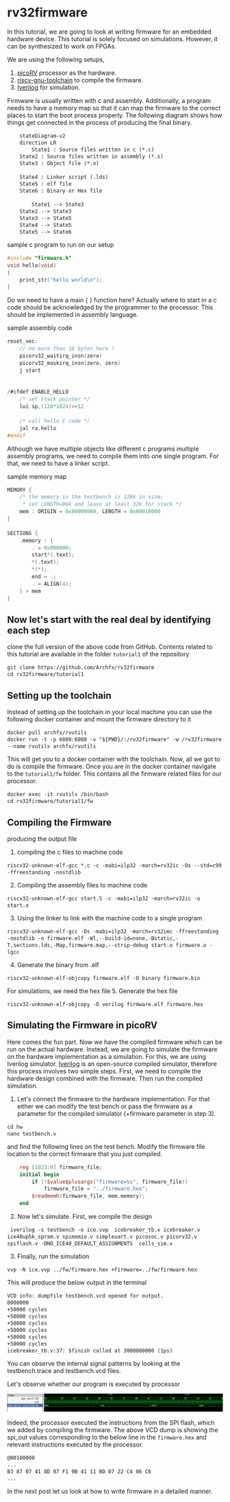 rv32firmware
========

In this tutorial, we are going to look at writing firmware for an embedded hardware device. This tutorial is solely focused on simulations. However, it can be synthesized to work on FPGAs.

We are using the following setups,

1. [picoRV](https://github.com/YosysHQ/picorv32) processor as the hardware.
2. [riscv-gnu-toolchain](https://github.com/riscv-collab/riscv-gnu-toolchain) to compile the firmware.
3. [Iverilog](https://iverilog.fandom.com/wiki/Main_Page) for simulation.


Firmware is usually written with c and assembly. Additionally, a program needs to have a memory map so that it can map the firmware to the correct places to start the boot process properly. The following diagram shows how things get connected in the process of producing the final binary.

```mermaid
    stateDiagram-v2
    direction LR
        State1 : Source files written in c (*.c)
	State2 : Source files written in assembly (*.s)
	State3 : Object file (*.o)
	
	State4 : Linker script (.lds)
	State5 : elf file
	State6 : Binary or Hex file
	
        State1 --> State3
	State2 --> State3
	State3 --> State5
	State4 --> State5
	State5 --> State6

```

sample c program to run on our setup
```cpp
#include "firmware.h"
void hello(void)
{
	print_str("hello world\n");
}
```


Do we need to have a main {  } function here?  Actually where to start in a c code should be acknowledged by the programmer to the processor. This should be implemented in assembly language.

sample assembly code
```c
reset_vec:
	// no more than 16 bytes here !
	picorv32_waitirq_insn(zero)
	picorv32_maskirq_insn(zero, zero)
	j start


/#ifdef ENABLE_HELLO
	/* set stack pointer */
	lui sp,(128*1024)>>12

	/* call hello C code */
	jal ra,hello
#endif

```

Although we have multiple objects like different c programs multiple assembly programs, we need to compile them into one single program. For that, we need to have a linker script.

sample memory map
```c
MEMORY {
	/* the memory in the testbench is 128k in size;
	 * set LENGTH=96k and leave at least 32k for stack */
	mem : ORIGIN = 0x00000000, LENGTH = 0x00018000
}

SECTIONS {
	.memory : {
		. = 0x000000;
		start*(.text);
		*(.text);
		*(*);
		end = .;
		. = ALIGN(4);
	} > mem
}
```

## Now let's start with the real deal by identifying each step

clone the full version of the above code from GitHub. Contents related to this tutorial are available in the folder `tutorial1` of the repository
```shell
git clone https://github.com/Archfx/rv32firmware
cd rv32firmware/tutorial1
```

Setting up the toolchain
-------

Instead of setting up the toolchain in your local machine you can use the following docker container and mount the firmware directory to it

```shell
docker pull archfx/rvutils
docker run -t -p 6080:6080 -v "${PWD}/:/rv32firmware" -w /rv32firmware --name rvutils archfx/rvutils
```

This will get you to a docker container with the toolchain. Now, all we got to do is compile the firmware. Once you are in the docker container navigate to the `tutorial1/fw` folder. This contains all the firmware related files for our processor.

```shell
docker exec -it rvutils /bin/bash
cd rv32firmware/tutorial1/fw
```

Compiling the Firmware
-------

producing the output file

1. compiling the c files to machine code
```shell
riscv32-unknown-elf-gcc *.c -c -mabi=ilp32 -march=rv32ic -Os --std=c99 -ffreestanding -nostdlib
```

2. Compiling the assembly files to machine code
```shell
riscv32-unknown-elf-gcc start.S -c -mabi=ilp32 -march=rv32ic -o start.o
```

3. Using the linker to link with the machine code to a single program
```shell
riscv32-unknown-elf-gcc -Os -mabi=ilp32 -march=rv32imc -ffreestanding -nostdlib -o firmware.elf -Wl,--build-id=none,-Bstatic,-T,sections.lds,-Map,firmware.map,--strip-debug start.o firmware.o -lgcc
```

4. Generate the binary from .elf
```shell
riscv32-unknown-elf-objcopy firmware.elf -O binary firmware.bin
```
For simulations, we need the hex file
5. Generate the hex file
```shell
riscv32-unknown-elf-objcopy -O verilog firmware.elf firmware.hex
```


Simulating the Firmware in picoRV
---------

Here comes the fun part. Now we have the compiled firmware which can be run on the actual hardware. Instead, we are going to simulate the firmware on the hardware implementation as a simulation. For this, we are using Iverilog simulator. [Iverilog](https://iverilog.fandom.com/wiki/Main_Page) is an open-source compiled simulator, therefore this process involves two simple steps. First, we need to compile the hardware design combined with the firmware. Then run the compiled simulation. 


1. Let's connect the firmware to the hardware implementation. For that either we can modify the test bench or pass the firmware as a parameter for the compiled simulator (+firmware parameter in step 3).
```shell
cd hw
nano testbench.v
```
and find the following lines on the test bench. Modify the firmware file location to the correct firmware that you just compiled.
```verilog
	reg [1023:0] firmware_file;
	initial begin
		if (!$value$plusargs("firmware=%s", firmware_file))
			firmware_file = "../firmware.hex";
		$readmemh(firmware_file, mem.memory);
	end
```

2. Now let's simulate. First, we compile the design
```shell
 iverilog -s testbench -o ice.vvp  icebreaker_tb.v icebreaker.v ice40up5k_spram.v spimemio.v simpleuart.v picosoc.v picorv32.v spiflash.v -DNO_ICE40_DEFAULT_ASSIGNMENTS  cells_sim.v
```

3. Finally, run the simulation
```shell
vvp -N ice.vvp ../fw/firmware.hex +firmware=../fw/firmware.hex
```

This will produce the below output in the terminal
```shell
VCD info: dumpfile testbench.vcd opened for output.
0000000
+50000 cycles
+50000 cycles
+50000 cycles
+50000 cycles
+50000 cycles
+50000 cycles
icebreaker_tb.v:37: $finish called at 3000000000 (1ps)
```

You can observe the internal signal patterns by looking at the testbench.trace and testbench.vcd files.

Let's observe whether our program is executed by processor

![vcd dump](https://raw.githubusercontent.com/Archfx/rv32firmware/master/images/vcd_output.png)

Indeed, the processor executed the instructions from the SPI flash, which we added by compiling the firmware. The above VCD dump is showing the spi_out values corresponding to the below line in the `firmware.hex` and relevant instructions executed by the processor.

```shell
@00100000
...
B3 87 07 41 8D 07 F1 9B 41 11 BD 07 22 C4 06 C6
...
```

In the next post let us look at how to write firmware in a detailed manner. 
